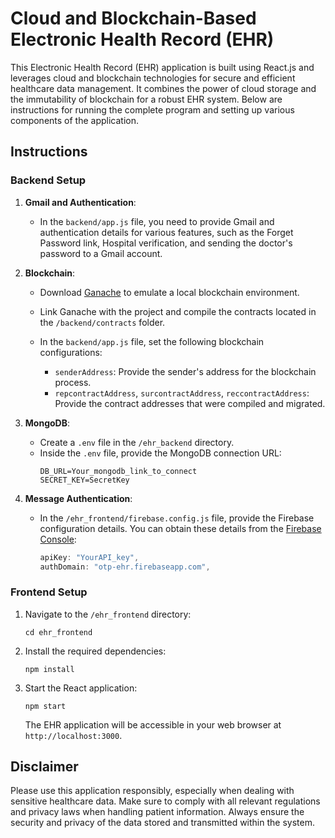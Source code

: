 # Cloud and Blockchain-Based Electronic Health Record (EHR)

This Electronic Health Record (EHR) application is built using React.js and leverages cloud and blockchain technologies for secure and efficient healthcare data management. It combines the power of cloud storage and the immutability of blockchain for a robust EHR system. Below are instructions for running the complete program and setting up various components of the application.

## Instructions

### Backend Setup

1. **Gmail and Authentication**:
   - In the `backend/app.js` file, you need to provide Gmail and authentication details for various features, such as the Forget Password link, Hospital verification, and sending the doctor's password to a Gmail account.

2. **Blockchain**:
   - Download [Ganache](https://www.trufflesuite.com/ganache) to emulate a local blockchain environment.
   - Link Ganache with the project and compile the contracts located in the `/backend/contracts` folder.

   - In the `backend/app.js` file, set the following blockchain configurations:
     - `senderAddress`: Provide the sender's address for the blockchain process.
     - `repcontractAddress`, `surcontractAddress`, `reccontractAddress`: Provide the contract addresses that were compiled and migrated.

3. **MongoDB**:
   - Create a `.env` file in the `/ehr_backend` directory.
   - Inside the `.env` file, provide the MongoDB connection URL:
     ```
     DB_URL=Your_mongodb_link_to_connect
     SECRET_KEY=SecretKey
     ```

4. **Message Authentication**:
   - In the `/ehr_frontend/firebase.config.js` file, provide the Firebase configuration details. You can obtain these details from the [Firebase Console](https://firebase.google.com/):
     ```javascript
     apiKey: "YourAPI_key",
     authDomain: "otp-ehr.firebaseapp.com",
     ```

### Frontend Setup

1. Navigate to the `/ehr_frontend` directory:
   ```
   cd ehr_frontend
   ```

2. Install the required dependencies:
   ```
   npm install
   ```

3. Start the React application:
   ```
   npm start
   ```

   The EHR application will be accessible in your web browser at `http://localhost:3000`.

## Disclaimer

Please use this application responsibly, especially when dealing with sensitive healthcare data. Make sure to comply with all relevant regulations and privacy laws when handling patient information. Always ensure the security and privacy of the data stored and transmitted within the system.

